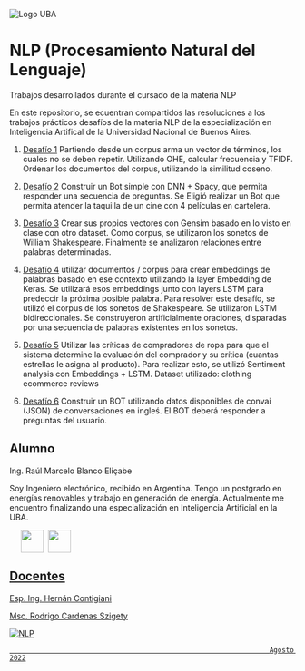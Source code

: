 ![Logo UBA](https://github.com/rblanco2023/images/blob/main/logoFIUBA.jpg)
# NLP (Procesamiento Natural del Lenguaje)
Trabajos desarrollados durante el cursado de la materia NLP

En este repositorio, se ecuentran compartidos las resoluciones a los trabajos prácticos desafíos de la materia NLP de la especialización en Inteligencia Artifical de la Universidad Nacional de Buenos Aires.

1. [Desafío 1](https://github.com/rblanco2023/NLP/tree/main/Desafio%201)
    Partiendo desde un corpus arma un vector de términos, los cuales no se deben repetir. Utilizando OHE, calcular frecuencia y TFIDF. Ordenar los documentos del corpus, utilizando la similitud coseno.

2. [Desafío 2](https://github.com/rblanco2023/NLP/tree/main/Desafio%202)
    Construir un Bot simple con DNN + Spacy, que permita responder una secuencia de preguntas. Se Eligió realizar un Bot que permita atender la taquilla de un cine con 4 películas en cartelera.

3. [Desafío 3](https://github.com/rblanco2023/NLP/tree/main/Desaf%C3%ADo%203)
    Crear sus propios vectores con Gensim basado en lo visto en clase con otro dataset. Como corpus, se utilizaron los sonetos de William Shakespeare. Finalmente se analizaron relaciones entre palabras determinadas.

4. [Desafío 4](https://github.com/rblanco2023/NLP/tree/main/Desaf%C3%ADo%204)
    utilizar documentos / corpus para crear embeddings de palabras basado en ese contexto utilizando la layer Embedding de Keras. Se utilizará esos embeddings junto con layers LSTM para predeccir la próxima posible palabra.
    Para resolver este desafío, se utilizó el corpus de los sonetos de Shakespeare. Se utilizaron LSTM bidireccionales.
    Se construyeron artificialmente oraciones, disparadas por una secuencia de palabras existentes en los sonetos. 

5. [Desafío 5](https://github.com/rblanco2023/NLP/tree/main/Desaf%C3%ADo%205)
    Utilizar las críticas de compradores de ropa para que el sistema determine la evaluación del comprador y su crítica (cuantas estrellas le asigna al producto). Para realizar esto, se utilizó Sentiment analysis con Embeddings + LSTM.
    Dataset utilizado: clothing ecommerce reviews

6. [Desafío 6](https://github.com/rblanco2023/NLP/tree/main/Desaf%C3%ADo%206)
    Construir un BOT utilizando datos disponibles de convai (JSON) de conversaciones en ingleś. El BOT deberá responder a preguntas del usuario.
    
## Alumno
Ing. Raúl Marcelo Blanco Eliçabe

Soy Ingeniero electrónico, recibido en Argentina. Tengo un postgrado en energías renovables y trabajo en generación de energía. Actualmente me encuentro finalizando una especialización en Inteligencia Artificial en la UBA. 

&nbsp;&nbsp;&nbsp;&nbsp;&nbsp;<a href="mailto:blancoelicabe@gmail.com"><img src="https://github.com/rblanco2023/images/blob/cf61345252ea816fb3e9d97258ea1e8514817dfa/mail.png" width="40" align="center"></a>&nbsp;&nbsp;<a href="https://www.linkedin.com/in/raul-blanco-elicabe"><img src="https://github.com/rblanco2023/images/blob/dce1dbcbad1d2bcb60f500171a43b6c8c52bb054/Linkedin.png" width="40" align="center">

    
## Docentes
Esp. Ing. Hernán Contigiani

Msc. Rodrigo Cardenas Szigety

![NLP](https://github.com/rblanco2023/images/blob/main/NLP-banner.jpg)


                                                                    Agosto 2022
